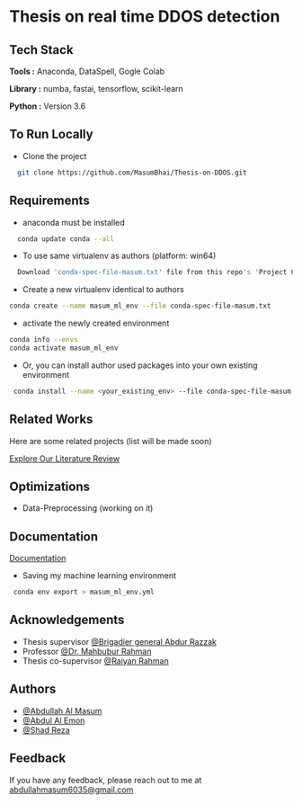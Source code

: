 
# Thesis on real time DDOS detection



## Tech Stack

**Tools :** Anaconda, DataSpell, Gogle Colab

**Library :** numba, fastai, tensorflow, scikit-learn

**Python :** Version 3.6



## To Run Locally

- Clone the project

```bash
  git clone https://github.com/MasumBhai/Thesis-on-DDOS.git
```



## Requirements

- anaconda must be installed
```bash
  conda update conda --all
```
- To use same virtualenv as authors (platform: win64)
```bash
  Download 'conda-spec-file-masum.txt' file from this repo's 'Project Configuration' folder
```
- Create a new virtualenv identical to authors

```bash
conda create --name masum_ml_env --file conda-spec-file-masum.txt
```

- activate the newly created environment

```bash
conda info --envs
conda activate masum_ml_env
```

- Or, you can install author used packages into your own existing environment

```bash
 conda install --name <your_existing_env> --file conda-spec-file-masum.txt
```
## Related Works

Here are some related projects (list will be made soon)

[Explore Our Literature Review](https://drive.google.com/drive/folders/1ot7xlnyCaPxMbYm9Ohn9ob61JzsKRA-B?usp=sharing)


## Optimizations

- Data-Preprocessing (working on it)


## Documentation

[Documentation](https://masumbhai.me)

- Saving my machine learning environment
```bash
 conda env export > masum_ml_env.yml
```



## Acknowledgements

 - Thesis supervisor [@Brigadier general Abdur Razzak](https://awesomeopensource.com/project/elangosundar/awesome-README-templates)
 - Professor [@Dr. Mahbubur Rahman](https://mist.ac.bd/department/cse/facultyMembers/dr_md_mahbubur_rahman-2)
 - Thesis co-supervisor [@Raiyan Rahman](https://github.com/matiassingers/awesome-readme)


## Authors

- [@Abdullah Al Masum](https://masumbhai.me)
- [@Abdul Al Emon](https://github.com/emon49)
- [@Shad Reza](https://github.com/shadreza)


## Feedback

If you have any feedback, please reach out to me at abdullahmasum6035@gmail.com

